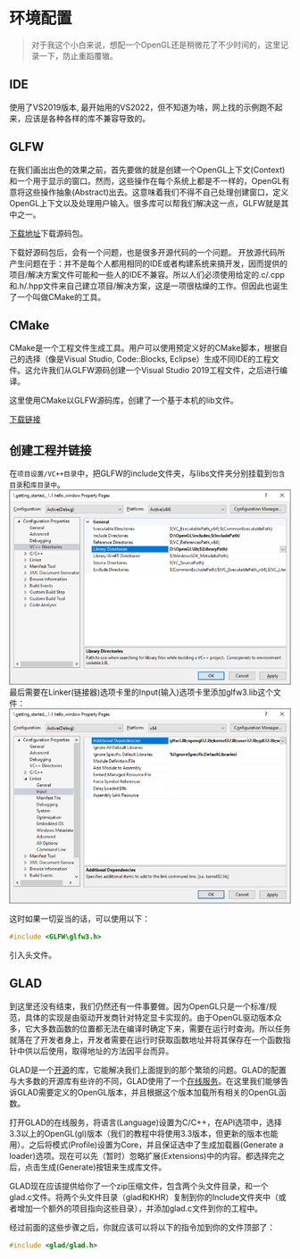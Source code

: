 # 环境配置

>对于我这个小白来说，想配一个OpenGL还是稍微花了不少时间的，这里记录一下，防止重蹈覆辙。

## IDE

使用了VS2019版本, 最开始用的VS2022，但不知道为啥，网上找的示例跑不起来，应该是各种各样的库不兼容导致的。

## GLFW

在我们画出出色的效果之前，首先要做的就是创建一个OpenGL上下文(Context)和一个用于显示的窗口。然而，这些操作在每个系统上都是不一样的，OpenGL有意将这些操作抽象(Abstract)出去。这意味着我们不得不自己处理创建窗口，定义OpenGL上下文以及处理用户输入。很多库可以帮我们解决这一点，GLFW就是其中之一。

[下载地址](http://www.glfw.org/download.html)下载源码包。

下载好源码包后，会有一个问题，也是很多开源代码的一个问题。
开放源代码所产生问题在于：并不是每个人都用相同的IDE或者构建系统来搞开发，因而提供的项目/解决方案文件可能和一些人的IDE不兼容。所以人们必须使用给定的.c/.cpp和.h/.hpp文件来自己建立项目/解决方案，这是一项很枯燥的工作。但因此也诞生了一个叫做CMake的工具。

## CMake

CMake是一个工程文件生成工具。用户可以使用预定义好的CMake脚本，根据自己的选择（像是Visual Studio, Code::Blocks, Eclipse）生成不同IDE的工程文件。这允许我们从GLFW源码创建一个Visual Studio 2019工程文件，之后进行编译。

这里使用CMake以GLFW源码库，创建了一个基于本机的lib文件。

[下载链接](http://www.cmake.org/cmake/resources/software.html)

## 创建工程并链接

在`项目设置/VC++目录`中，把GLFW的include文件夹，与libs文件夹分别挂载到`包含目录`和`库目录中`。
![设置链接](./../imgs/Env_Building/vc_directories.png)
最后需要在Linker(链接器)选项卡里的Input(输入)选项卡里添加glfw3.lib这个文件：
![设置链接器](./../imgs/Env_Building/linker_input.png)

这时如果一切妥当的话，可以使用以下：
```C++
#include <GLFW\glfw3.h>
```
引入头文件。

## GLAD

到这里还没有结束，我们仍然还有一件事要做。因为OpenGL只是一个标准/规范，具体的实现是由驱动开发商针对特定显卡实现的。由于OpenGL驱动版本众多，它大多数函数的位置都无法在编译时确定下来，需要在运行时查询。所以任务就落在了开发者身上，开发者需要在运行时获取函数地址并将其保存在一个函数指针中供以后使用，取得地址的方法因平台而异。

GLAD是一个[开源](https://github.com/Dav1dde/glad)的库，它能解决我们上面提到的那个繁琐的问题。GLAD的配置与大多数的开源库有些许的不同，GLAD使用了一个[在线服务](http://glad.dav1d.de/)。在这里我们能够告诉GLAD需要定义的OpenGL版本，并且根据这个版本加载所有相关的OpenGL函数。

打开GLAD的在线服务，将语言(Language)设置为C/C++，在API选项中，选择3.3以上的OpenGL(gl)版本（我们的教程中将使用3.3版本，但更新的版本也能用）。之后将模式(Profile)设置为Core，并且保证选中了生成加载器(Generate a loader)选项。现在可以先（暂时）忽略扩展(Extensions)中的内容。都选择完之后，点击生成(Generate)按钮来生成库文件。

GLAD现在应该提供给你了一个zip压缩文件，包含两个头文件目录，和一个glad.c文件。将两个头文件目录（glad和KHR）复制到你的Include文件夹中（或者增加一个额外的项目指向这些目录），并添加glad.c文件到你的工程中。

经过前面的这些步骤之后，你就应该可以将以下的指令加到你的文件顶部了：

```C++
#include <glad/glad.h> 
```
